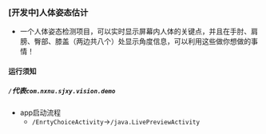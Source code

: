 ### [开发中]人体姿态估计
+ 一个人体姿态检测项目，可以实时显示屏幕内人体的关键点，并且在手肘、肩膀、臀部、膝盖（两边共八个）处显示角度信息，可以利用这些做你想做的事情！
#### 运行须知
##### `/`代表`com.nxnu.sjxy.vision.demo`
+ app启动流程
   * `/EnrtyChoiceActivity`->`/java.LivePreviewActivity`
